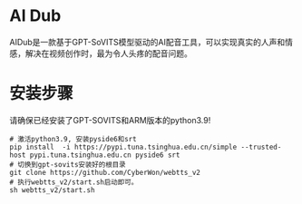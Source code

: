 # AI Dub
AIDub是一款基于GPT-SoVITS模型驱动的AI配音工具，可以实现真实的人声和情感，解决在视频创作时，最为令人头疼的配音问题。

# 安装步骤
请确保已经安装了GPT-SOVITS和ARM版本的python3.9!
```
# 激活python3.9, 安装pyside6和srt
pip install  -i https://pypi.tuna.tsinghua.edu.cn/simple --trusted-host pypi.tuna.tsinghua.edu.cn pyside6 srt
# 切换到gpt-sovits安装好的根目录
git clone https://github.com/CyberWon/webtts_v2
# 执行webtts_v2/start.sh启动即可。
sh webtts_v2/start.sh
```
